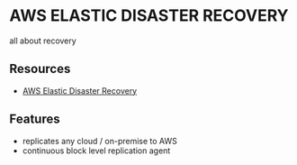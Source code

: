 # AWS ELASTIC DISASTER RECOVERY

all about recovery

## Resources

- [AWS Elastic Disaster Recovery](https://docs.aws.amazon.com/drs/latest/userguide/what-is-drs.html)

## Features

- replicates any cloud / on-premise to AWS
- continuous block level replication agent
